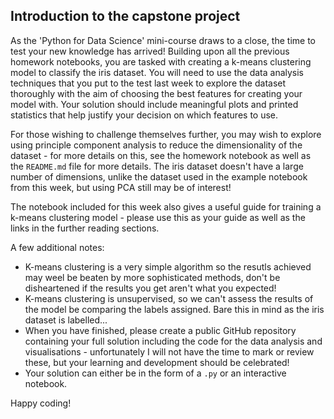 ## Introduction to the capstone project

As the 'Python for Data Science' mini-course draws to a close, the time to test your new knowledge has arrived! Building upon all the previous homework notebooks, you are tasked with creating a k-means clustering model to classify the iris dataset. You will need to use the data analysis techniques that you put to the test last week to explore the dataset thoroughly with the aim of choosing the best features for creating your model with. Your solution should include meaningful plots and printed statistics that help justify your decision on which features to use. 

For those wishing to challenge themselves further, you may wish to explore using principle component analysis to reduce the dimensionality of the dataset - for more details on this, see the homework notebook as well as the `README.md` file for more details. The iris dataset doesn't have a large number of dimensions, unlike the dataset used in the example notebook from this week, but using PCA still may be of interest!

The notebook included for this week also gives a useful guide for training a k-means clustering model - please use this as your guide as well as the links in the further reading sections.

A few additional notes:

* K-means clustering is a very simple algorithm so the resutls achieved may weel be beaten by more sophisticated methods, don't be disheartened if the results you get aren't what you expected!
* K-means clustering is unsupervised, so we can't assess the results of the model be comparing the labels assigned. Bare this in mind as the iris dataset is labelled...
* When you have finished, please create a public GitHub repository containing your full solution including the code for the data analysis and visualisations - unfortunately I will not have the time to mark or review these, but your learning and development should be celebrated!
* Your solution can either be in the form of a `.py` or an interactive notebook.

Happy coding!